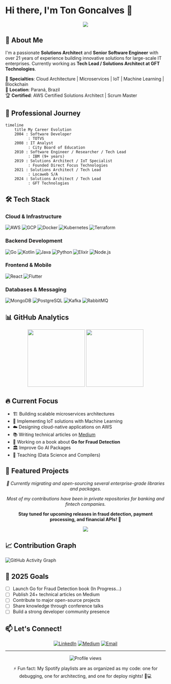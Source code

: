 # Hi there, I'm Ton Goncalves 👋

<div align="center">
  <img src="https://readme-typing-svg.herokuapp.com/?lines=Solutions+Architect+%26+Tech+Lead;AWS+Certified+Professional;IoT+%26+Cloud+Expert;Building+Scalable+Solutions&font=Fira%20Code&center=true&width=440&height=45&color=58a6ff&vCenter=true&size=22&pause=1000" />
</div>

## 🚀 About Me

I'm a passionate **Solutions Architect** and **Senior Software Engineer** with over 21 years of experience building innovative solutions for large-scale IT enterprises. Currently working as **Tech Lead / Solutions Architect at GFT Technologies**.

🎯 **Specialties**: Cloud Architecture | Microservices | IoT | Machine Learning | Blockchain  
📍 **Location**: Paraná, Brazil  
🏆 **Certified**: AWS Certified Solutions Architect | Scrum Master  

## 💼 Professional Journey

```mermaid
timeline
    title My Career Evolution
    2004 : Software Developer
          : TOTVS
    2008 : IT Analyst
          : City Board of Education
    2010 : Software Engineer / Researcher / Tech Lead
          : IBM (9+ years)
    2019 : Solutions Architect / IoT Specialist
          : Founded Direct Focus Technologies
    2021 : Solutions Architect / Tech Lead
          : Locaweb S/A
    2024 : Solutions Architect / Tech Lead 
          : GFT Technologies
```

## 🛠️ Tech Stack

### Cloud & Infrastructure
![AWS](https://img.shields.io/badge/AWS-232F3E?style=for-the-badge&logo=amazon-aws&logoColor=white)
![GCP](https://img.shields.io/badge/GCP-4285F4?style=for-the-badge&logo=google-cloud&logoColor=white)
![Docker](https://img.shields.io/badge/Docker-2496ED?style=for-the-badge&logo=docker&logoColor=white)
![Kubernetes](https://img.shields.io/badge/Kubernetes-326CE5?style=for-the-badge&logo=kubernetes&logoColor=white)
![Terraform](https://img.shields.io/badge/Terraform-7B42BC?style=for-the-badge&logo=terraform&logoColor=white)

### Backend Development
![Go](https://img.shields.io/badge/Go-00ADD8?style=for-the-badge&logo=go&logoColor=white)
![Kotlin](https://img.shields.io/badge/Kotlin-7F52FF?style=for-the-badge&logo=kotlin&logoColor=white)
![Java](https://img.shields.io/badge/Java-ED8B00?style=for-the-badge&logo=openjdk&logoColor=white)
![Python](https://img.shields.io/badge/Python-3776AB?style=for-the-badge&logo=python&logoColor=white)
![Elixir](https://img.shields.io/badge/Elixir-4B275F?style=for-the-badge&logo=elixir&logoColor=white)
![Node.js](https://img.shields.io/badge/Node.js-339933?style=for-the-badge&logo=nodedotjs&logoColor=white)

### Frontend & Mobile
![React](https://img.shields.io/badge/React-20232A?style=for-the-badge&logo=react&logoColor=61DAFB)
![Flutter](https://img.shields.io/badge/Flutter-02569B?style=for-the-badge&logo=flutter&logoColor=white)

### Databases & Messaging
![MongoDB](https://img.shields.io/badge/MongoDB-47A248?style=for-the-badge&logo=mongodb&logoColor=white)
![PostgreSQL](https://img.shields.io/badge/PostgreSQL-316192?style=for-the-badge&logo=postgresql&logoColor=white)
![Kafka](https://img.shields.io/badge/Apache_Kafka-231F20?style=for-the-badge&logo=apache-kafka&logoColor=white)
![RabbitMQ](https://img.shields.io/badge/RabbitMQ-FF6600?style=for-the-badge&logo=rabbitmq&logoColor=white)

## 📊 GitHub Analytics

<div align="center">
  <img height="180em" src="https://github-readme-stats.vercel.app/api?username=thetonbr&show_icons=true&theme=tokyonight&include_all_commits=true&count_private=true"/>
  <img height="180em" src="https://github-readme-stats.vercel.app/api/top-langs/?username=thetonbr&layout=compact&langs_count=8&theme=tokyonight"/>
</div>

## 🔥 Current Focus

- 🏗️ Building scalable microservices architectures
- 🤖 Implementing IoT solutions with Machine Learning
- ☁️ Designing cloud-native applications on AWS
- 📚 Writing technical articles on [Medium](https://medium.com/@thetonbr)
- 📖 Working on a book about **Go for Fraud Detection**
- 🏛️ Improve Go AI Packages
- 🦉 Teaching (Data Science and Compilers)

## 🌟 Featured Projects
<div align="center">
  <p><em>🚧 Currently migrating and open-sourcing several enterprise-grade libraries and packages.</em></p>
  <p><em>Most of my contributions have been in private repositories for banking and fintech companies.</em></p>
  <p><strong>Stay tuned for upcoming releases in fraud detection, payment processing, and financial APIs! 🚀</strong></p>
</div>
<div align="center">
  <a href="https://github.com/thetonbr/breezegate">
    <img align="center" src="https://github-readme-stats.vercel.app/api/pin/?username=thetonbr&repo=breezegate&theme=tokyonight" />
  </a>
</div>

## 📈 Contribution Graph

![GitHub Activity Graph](https://github-readme-activity-graph.vercel.app/graph?username=thetonbr&theme=tokyo-night)

## 🎯 2025 Goals

- [ ] Launch Go for Fraud Detection book (In Progress...)
- [ ] Publish 24+ technical articles on Medium
- [ ] Contribute to major open-source projects
- [ ] Share knowledge through conference talks
- [ ] Build a strong developer community presence

## 📫 Let's Connect!

<div align="center">
  
[![LinkedIn](https://img.shields.io/badge/LinkedIn-0077B5?style=for-the-badge&logo=linkedin&logoColor=white)](https://www.linkedin.com/in/adaltongoncalves)
[![Medium](https://img.shields.io/badge/Medium-12100E?style=for-the-badge&logo=medium&logoColor=white)](https://medium.com/@thetonbr)
[![Email](https://img.shields.io/badge/Email-D14836?style=for-the-badge&logo=gmail&logoColor=white)](mailto:adaltonluisg@gmail.com)

</div>

---

<div align="center">
  <img src="https://komarev.com/ghpvc/?username=thetonbr&color=blueviolet&style=flat-square&label=Profile+Views" alt="Profile views" />
  
  ⚡ Fun fact: My Spotify playlists are as organized as my code: one for debugging, one for architecting, and one for deploy nights! 🎵💻
</div>

<!---
thetonbr/thetonbr is a ✨ special ✨ repository because its `README.md` (this file) appears on your GitHub profile.
You can click the Preview link to take a look at your changes.
--->
